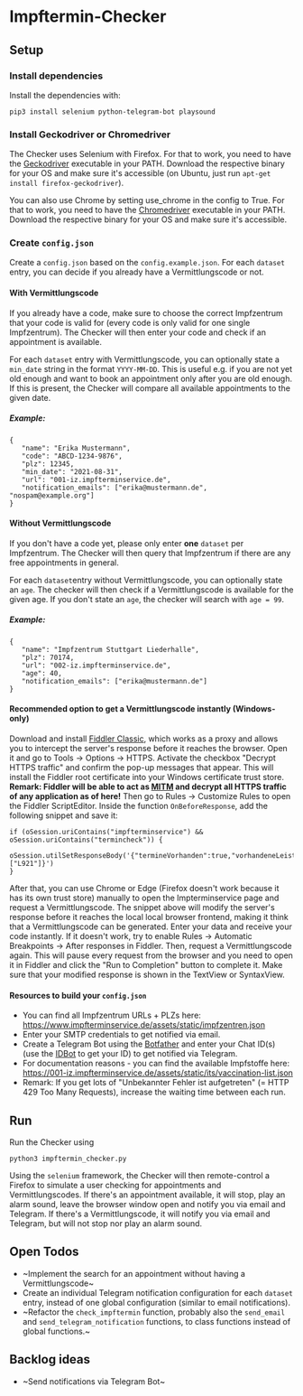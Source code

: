 # Impftermin-Checker
## Setup
### Install dependencies
Install the dependencies with:
```
pip3 install selenium python-telegram-bot playsound
```

### Install Geckodriver or Chromedriver
The Checker uses Selenium with Firefox. For that to work, you need to have the [Geckodriver](https://github.com/mozilla/geckodriver/releases) executable in your PATH. Download the respective binary for your OS and make sure it's accessible (on Ubuntu, just run `apt-get install firefox-geckodriver`).

You can also use Chrome by setting use_chrome in the config to True. For that to work, you need to have the [Chromedriver](https://chromedriver.chromium.org/downloads) executable in your PATH. Download the respective binary for your OS and make sure it's accessible. 

### Create `config.json`
Create a `config.json` based on the `config.example.json`.
For each `dataset` entry, you can decide if you already have a Vermittlungscode or not.

#### With Vermittlungscode
If you already have a code, make sure to choose the correct Impfzentrum that your code is valid for (every code is only valid for one single Impfzentrum). The Checker will then enter your code and check if an appointment is available.

For each `dataset` entry with Vermittlungscode, you can optionally state a `min_date` string in the format `YYYY-MM-DD`. This is useful e.g. if you are not yet old enough and want to book an appointment only after you are old enough. If this is present, the Checker will compare all available appointments to the given date.

##### Example:
```
{
   "name": "Erika Mustermann",
   "code": "ABCD-1234-9876",
   "plz": 12345,
   "min_date": "2021-08-31",
   "url": "001-iz.impfterminservice.de",
   "notification_emails": ["erika@mustermann.de", "nospam@example.org"]
}
```

#### Without Vermittlungscode
If you don't have a code yet, please only enter **one** `dataset` per Impfzentrum. The Checker will then query that Impfzentrum if there are any free appointments in general.

For each `dataset`entry without Vermittlungscode, you can optionally state an `age`. The checker will then check if a Vermittlungscode is available for the given age. If you don't state an `age`, the checker will search with `age = 99`.

##### Example:
```
{
   "name": "Impfzentrum Stuttgart Liederhalle",
   "plz": 70174,
   "url": "002-iz.impfterminservice.de",
   "age": 40,
   "notification_emails": ["erika@mustermann.de"]
}
```

#### Recommended option to get a Vermittlungscode instantly (Windows-only)
Download and install [Fiddler Classic](https://www.telerik.com/fiddler/fiddler-classic), which works as a proxy and allows you to intercept the server's response before it reaches the browser. Open it and go to Tools -> Options -> HTTPS. Activate the checkbox "Decrypt HTTPS traffic" and confirm the pop-up messages that appear. This will install the Fiddler root certificate into your Windows certificate trust store. **Remark: Fiddler will be able to act as [MITM](https://en.wikipedia.org/wiki/Man-in-the-middle_attack) and decrypt all HTTPS traffic of any application as of here!** Then go to Rules -> Customize Rules to open the Fiddler ScriptEditor. Inside the function `OnBeforeResponse`, add the following snippet and save it:
```
if (oSession.uriContains("impfterminservice") && oSession.uriContains("termincheck")) {
    oSession.utilSetResponseBody('{"termineVorhanden":true,"vorhandeneLeistungsmerkmale":["L921"]}')
}
```
After that, you can use Chrome or Edge (Firefox doesn't work because it has its own trust store) manually to open the Impterminservice page and request a Vermittlungscode. The snippet above will modify the server's response before it reaches the local local browser frontend, making it think that a Vermittlungscode can be generated. Enter your data and receive your code instantly.
If it doesn't work, try to enable Rules -> Automatic Breakpoints -> After responses in Fiddler. Then, request a Vermittlungscode again. This will pause every request from the browser and you need to open it in Fiddler and click the "Run to Completion" button to complete it. Make sure that your modified response is shown in the TextView or SyntaxView.


#### Resources to build your `config.json`
* You can find all Impfzentrum URLs + PLZs here: https://www.impfterminservice.de/assets/static/impfzentren.json
* Enter your SMTP credentials to get notified via email.
* Create a Telegram Bot using the [Botfather](https://telegram.me/botfather) and enter your Chat ID(s) (use the [IDBot](https://telegram.me/myidbot) to get your ID) to get notified via Telegram.
* For documentation reasons - you can find the available Impfstoffe here: https://001-iz.impfterminservice.de/assets/static/its/vaccination-list.json
* Remark: If you get lots of "Unbekannter Fehler ist aufgetreten" (= HTTP 429 Too Many Requests), increase the waiting time between each run.

## Run
Run the Checker using
```
python3 impftermin_checker.py
```

Using the `selenium` framework, the Checker will then remote-control a Firefox to simulate a user checking for appointments and Vermittlungscodes.
If there's an appointment available, it will stop, play an alarm sound, leave the browser window open and notify you via email and Telegram.
If there's a Vermittlungscode, it will notify you via email and Telegram, but will not stop nor play an alarm sound.


## Open Todos
* ~Implement the search for an appointment without having a Vermittlungscode~
* Create an individual Telegram notification configuration for each `dataset` entry, instead of one global configuration (similar to email notifications).
* ~Refactor the `check_impftermin` function, probably also the `send_email` and `send_telegram_notification` functions, to class functions instead of global functions.~
## Backlog ideas
* ~Send notifications via Telegram Bot~

